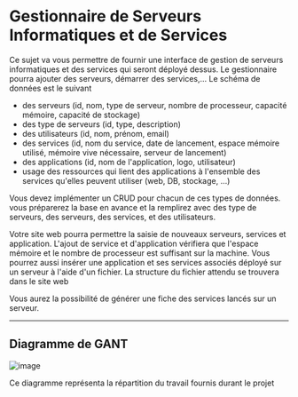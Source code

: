 # Gestionnaire de Serveurs Informatiques et de Services

Ce sujet va vous permettre de fournir une interface de gestion de serveurs informatiques et des services qui seront déployé dessus. Le gestionnaire pourra ajouter des serveurs, démarrer des services,… Le schéma de données est le suivant

- des serveurs (id, nom, type de serveur, nombre de processeur, capacité mémoire, capacité de stockage)
- des type de serveurs (id, type, description)
- des utilisateurs (id, nom, prénom, email)
- des services (id, nom du service, date de lancement, espace mémoire utilisé, mémoire vive nécessaire, serveur de lancement)
- des applications (id, nom de l'application, logo, utilisateur)
- usage des ressources qui lient des applications à l'ensemble des services qu'elles peuvent utiliser (web, DB, stockage, …)

Vous devez implémenter un CRUD pour chacun de ces types de données. vous préparerez la base en avance et la remplirez avec des type de serveurs, des serveurs, des services, et des utilisateurs.

Votre site web pourra permettre la saisie de nouveaux serveurs, services  et application. L'ajout de service et d'application vérifiera que l'espace mémoire et le nombre de processeur est suffisant sur la machine. Vous pourrez aussi insérer une application et ses services associés déployé sur un serveur à l'aide d'un fichier. La structure du fichier attendu se trouvera dans le site web

Vous aurez la possibilité de générer une fiche des services lancés sur un serveur. 




_______________________________________________________
<h2>Diagramme de GANT</h2>

![image](https://github.com/brioniep/Administration_serveurs/assets/147743931/003f4998-eeb4-4467-9025-bdcfcc7d4e1b)

Ce diagramme représenta la répartition du travail fournis durant le projet

